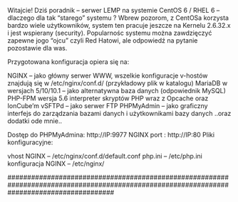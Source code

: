 Witajcie! Dziś poradnik – serwer LEMP na systemie CentOS 6 / RHEL 6 – dlaczego dla tak “starego” systemu ?
Wbrew pozorom, z CentOSa korzysta bardzo wiele użytkowników, system ten pracuje jeszcze na Kernelu 2.6.32.x i jest wspierany (security).
Popularnośc systemu można zawdzięczyć zapewne jogo “ojcu” czyli Red Hatowi, ale odpowiedź na pytanie pozostawie dla was.

Przygotowana konfiguracja opiera się na:

NGINX – jako główny serwer WWW, wszelkie konfiguracje v-hostów znajdują się w /etc/nginx/conf.d/ (przykładowy plik w katalogu)
MariaDB w wersjach 5/10/10.1 – jako alternatywna baza danych (odpowiednik MySQL)
PHP-FPM wersja 5.6 interpreter skryptów PHP wraz z Opcache oraz IonCube’m
vSFTPd – jako serwer FTP
PHPMyAdmin – jako graficzny interfejs do zarządzania bazami danych i użytkownikami bazy danych
..oraz dodatki ode mnie..
 

Dostęp do PHPMyAdmina: http://IP:9977
NGINX port : http://IP:80
Pliki konfiguracyjne:

vhost NGINX – /etc/nginx/conf.d/default.conf
php.ini – /etc/php.ini
konfiguracja NGINX – /etc/nginx/

###########################################################################################################################################
